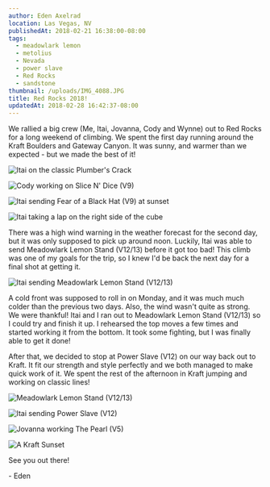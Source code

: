 ```yaml
---
author: Eden Axelrad
location: Las Vegas, NV
publishedAt: 2018-02-21 16:38:00-08:00
tags:
  - meadowlark lemon
  - metolius
  - Nevada
  - power slave
  - Red Rocks
  - sandstone
thumbnail: /uploads/IMG_4088.JPG
title: Red Rocks 2018!
updatedAt: 2018-02-28 16:42:37-08:00
---
```


We rallied a big crew (Me, Itai, Jovanna, Cody and Wynne) out to Red Rocks for a long weekend of climbing. We spent the first day running around the Kraft Boulders and Gateway Canyon. It was sunny, and warmer than we expected - but we made the best of it!

![Itai on the classic Plumber's Crack](/uploads/IMG_4088.JPG)

![Cody working on Slice N' Dice (V9)](/uploads/IMG_4090.JPG)

![Itai sending Fear of a Black Hat (V9) at sunset](/uploads/IMG_4125.JPG)

![Itai taking a lap on the right side of the cube](/uploads/IMG_4121.JPG)

There was a high wind warning in the weather forecast for the second day, but it was only supposed to pick up around noon. Luckily, Itai was able to send Meadowlark Lemon Stand (V12/13) before it got too bad! This climb was one of my goals for the trip, so I knew I'd be back the next day for a final shot at getting it.

![Itai sending Meadowlark Lemon Stand (V12/13)](/uploads/IMG_4134.JPG)

A cold front was supposed to roll in on Monday, and it was much much colder than the previous two days. Also, the wind wasn't quite as strong. We were thankful! Itai and I ran out to Meadowlark Lemon Stand (V12/13) so I could try and finish it up. I rehearsed the top moves a few times and started working it from the bottom. It took some fighting, but I was finally able to get it done!

After that, we decided to stop at Power Slave (V12) on our way back out to Kraft. It fit our strength and style perfectly and we both managed to make quick work of it. We spent the rest of the afternoon in Kraft jumping and working on classic lines!

![Meadowlark Lemon Stand (V12/13)](/uploads/Meadowlark%20Lemon.JPG)

![Itai sending Power Slave (V12)](/uploads/IMG_4160.JPG)

![Jovanna working The Pearl (V5)](/uploads/IMG_4171.jpg)

![A Kraft Sunset](/uploads/IMG_4127.JPG)

See you out there!

\- Eden
